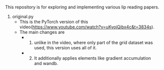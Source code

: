 This repository is for exploring and implementing various lip reading papers.

1. original.py
   - This is the PyTorch version of this video(https://www.youtube.com/watch?v=uKyojQjbx4c&t=3834s).
   - The main changes are
     - 1) unlike in the video, where only part of the grid dataset was used, this version uses all of it.
     - 2) It additionally applies elements like gradient accumulation and wandb.
